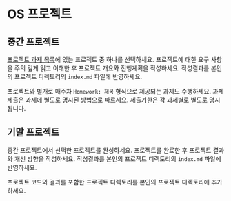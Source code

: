 # OS 프로젝트

## 중간 프로젝트

[프로젝트 과제 목록](./contents/index.md)에 있는 프로젝트 중 하나를 선택하세요. 프로젝트에 대한 요구 사항을 주의 깊게 읽고 이해한 후 프로젝트 개요와 진행계획을 작성하세요. 작성결과를 본인의 프로젝트 디렉토리의 `index.md` 파일에 반영하세요.

프로젝트와 별개로 매주차 `Homework: 제목` 형식으로 제공되는 과제도 수행하세요. 과제 제출은 과제에 별도로 명시된 방법으로 따르세요. 제출기한은 각 과제별로 별도로 명시됩니다.

## 기말 프로젝트

중간 프로젝트에서 선택한 프로젝트를 완성하세요. 프로젝트를 완료한 후 프로젝트 결과와 개선 방향을 작성하세요. 작성결과를 본인의 프로젝트 디렉토리의 `index.md` 파일에 반영하세요.

프로젝트 코드와 결과를 포함한 프로젝트 디렉토리를 본인의 프로젝트 디렉토리에 추가하세요.

```{tableofcontents}

```
